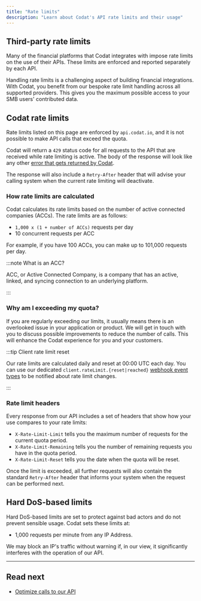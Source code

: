 ```yaml
---
title: "Rate limits"
description: "Learn about Codat's API rate limits and their usage"
---
```


## Third-party rate limits

Many of the financial platforms that Codat integrates with impose rate limits on the use of their APIs. These limits are enforced and reported separately by each API.

Handling rate limits is a challenging aspect of building financial integrations. With Codat, you benefit from our bespoke rate limit handling across all supported providers. This gives you the maximum possible access to your SMB users' contributed data.

## Codat rate limits

Rate limits listed on this page are enforced by `api.codat.io`, and it is not possible to make API calls that exceed the quota.

Codat will return a `429` status code for all requests to the API that are received while rate limiting is active. The body of the response will look like any other [error that gets returned by Codat](/using-the-api/errors).

The response will also include a `Retry-After` header that will advise your calling system when the current rate limiting will deactivate.

### How rate limits are calculated

Codat calculates its rate limits based on the number of active connected companies (ACCs).
The rate limits are as follows:

- `1,000 x (1 + number of ACCs)` requests per day
- 10 concurrent requests per ACC

For example, if you have 100 ACCs, you can make up to 101,000 requests per day.

:::note What is an ACC?

ACC, or Active Connected Company, is a company that has an active, linked, and syncing connection to an underlying platform.

:::

### Why am I exceeding my quota?

If you are regularly exceeding our limits, it usually means there is an overlooked issue in your application or product.
We will get in touch with you to discuss possible improvements to reduce the number of calls.
This will enhance the Codat experience for you and your customers.

:::tip Client rate limit reset

Our rate limits are calculated daily and reset at 00:00 UTC each day. You can use our dedicated `client.rateLimit.{reset|reached}` [webhook event types](/using-the-api/webhooks/event-types) to be notified about rate limit changes.

:::

### Rate limit headers

Every response from our API includes a set of headers that show how your use compares to your rate limits:

- `X-Rate-Limit-Limit` tells you the maximum number of requests for the current quota period.
- `X-Rate-Limit-Remaining` tells you the number of remaining requests you have in the quota period.
- `X-Rate-Limit-Reset` tells you the date when the quota will be reset.

Once the limit is exceeded, all further requests will also contain the standard `Retry-After` header that informs your system when the request can be performed next.

## Hard DoS-based limits

Hard DoS-based limits are set to protect against bad actors and do not prevent sensible usage. Codat sets these limits at:

- 1,000 requests per minute from any IP Address.

We may block an IP's traffic without warning if, in our view, it significantly interferes with the operation of our API.

---

## Read next

- [Optimize calls to our API](/using-the-api/optimizing-api-calls)
